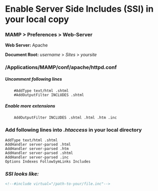 # Enable Server Side Includes (SSI) in your local copy


### MAMP > Preferences > Web-Server

**Web Server:** Apache

**Document Root:** _username_ > _Sites_ > _yoursite_



### /Applications/MAMP/conf/apache/httpd.conf

##### Uncomment following lines
```
    #AddType text/html .shtml
    #AddOutputFilter INCLUDES .shtml
```
##### Enable more extensions
```
    AddOutputFilter INCLUDES .shtml .html .htm .inc
```    
    
### Add following lines into *.htaccess* in your local directory

```
AddType text/html .shtml
AddHandler server-parsed .html
AddHandler server-parsed .htm
AddHandler server-parsed .shtml
AddHandler server-parsed .inc
Options Indexes FollowSymLinks Includes

```

### _SSI looks like:_

```html
<!--#include virtual="/path-to-your/file.inc"-->
```


